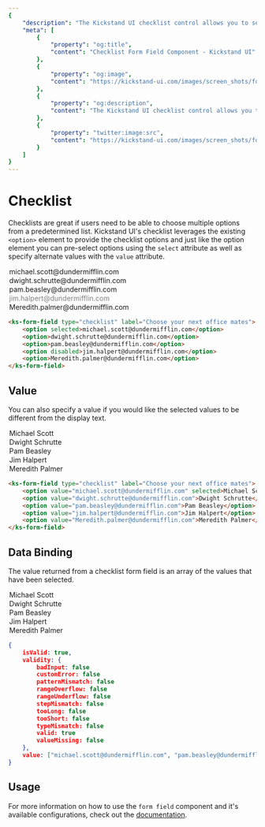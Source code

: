 ```yaml
---
{
    "description": "The Kickstand UI checklist control allows you to select multiple values from a predefined list for submission in a form.",
    "meta": [
        {
            "property": "og:title",
            "content": "Checklist Form Field Component - Kickstand UI"
        },
        {
            "property": "og:image",
            "content": "https://kickstand-ui.com/images/screen_shots/form-field.png"
        },
        {
            "property": "og:description",
            "content": "The Kickstand UI checklist control allows you to select multiple values from a predefined list for submission in a form."
        },
        {
            "property": "twitter:image:src",
            "content": "https://kickstand-ui.com/images/screen_shots/form-field.png"
        }
    ]
}
---
```


# Checklist

Checklists are great if users need to be able to choose multiple options from a predetermined list. Kickstand UI's checklist leverages the existing `<option>` element to provide the checklist options and just like the option element you can pre-select options using the `select` attribute as well as specify alternate values with the `value` attribute.

<div class="my-xl">
    <ks-form-field type="checklist" label="Choose your next office mates">
        <option selected>michael.scott@dundermifflin.com</option>
        <option>dwight.schrutte@dundermifflin.com</option>
        <option>pam.beasley@dundermifflin.com</option>
        <option disabled>jim.halpert@dundermifflin.com</option>
        <option>Meredith.palmer@dundermifflin.com</option>
    </ks-form-field>
</div>

```html
<ks-form-field type="checklist" label="Choose your next office mates">
    <option selected>michael.scott@dundermifflin.com</option>
    <option>dwight.schrutte@dundermifflin.com</option>
    <option>pam.beasley@dundermifflin.com</option>
    <option disabled>jim.halpert@dundermifflin.com</option>
    <option>Meredith.palmer@dundermifflin.com</option>
</ks-form-field>
```

## Value

You can also specify a value if you would like the selected values to be different from the display text.

<div class="my-xl">
    <ks-form-field type="checklist" label="Choose your next office mates">
        <option value="michael.scott@dundermifflin.com" selected>Michael Scott</option>
        <option value="dwight.schrutte@dundermifflin.com">Dwight Schrutte</option>
        <option value="pam.beasley@dundermifflin.com">Pam Beasley</option>
        <option value="jim.halpert@dundermifflin.com">Jim Halpert</option>
        <option value="Meredith.palmer@dundermifflin.com">Meredith Palmer</option>
    </ks-form-field>
</div>

```html
<ks-form-field type="checklist" label="Choose your next office mates">
    <option value="michael.scott@dundermifflin.com" selected>Michael Scott</option>
    <option value="dwight.schrutte@dundermifflin.com">Dwight Schrutte</option>
    <option value="pam.beasley@dundermifflin.com">Pam Beasley</option>
    <option value="jim.halpert@dundermifflin.com">Jim Halpert</option>
    <option value="Meredith.palmer@dundermifflin.com">Meredith Palmer</option>
</ks-form-field>
```

## Data Binding

The value returned from a checklist form field is an array of the values that have been selected.

<div class="my-xl">
    <ks-form-field type="checklist" label="Choose your next office mates">
        <option value="michael.scott@dundermifflin.com" selected>Michael Scott</option>
        <option value="dwight.schrutte@dundermifflin.com">Dwight Schrutte</option>
        <option value="pam.beasley@dundermifflin.com" selected>Pam Beasley</option>
        <option value="jim.halpert@dundermifflin.com">Jim Halpert</option>
        <option value="Meredith.palmer@dundermifflin.com">Meredith Palmer</option>
    </ks-form-field>
</div>

```json
{
    isValid: true,
    validity: {
        badInput: false
        customError: false
        patternMismatch: false
        rangeOverflow: false
        rangeUnderflow: false
        stepMismatch: false
        tooLong: false
        tooShort: false
        typeMismatch: false
        valid: true
        valueMissing: false
    },
    value: ["michael.scott@dundermifflin.com", "pam.beasley@dundermifflin.com"]
}
```

## Usage

For more information on how to use the `form field` component and it's available configurations, check out the [documentation](./form-field.md).
